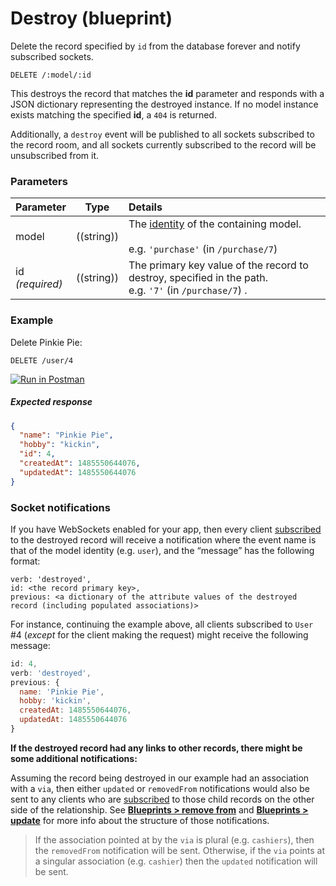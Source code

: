# Destroy (blueprint)

Delete the record specified by `id` from the database forever and notify subscribed sockets.

```usage
DELETE /:model/:id
```

This destroys the record that matches the **id** parameter and responds with a JSON dictionary representing the destroyed instance. If no model instance exists matching the specified **id**, a `404` is returned.

Additionally, a `destroy` event will be published to all sockets subscribed to the record room, and all sockets currently subscribed to the record will be unsubscribed from it.


### Parameters

 Parameter                          | Type                                    | Details
 ---------------------------------- | --------------------------------------- |:---------------------------------
 model          | ((string))   | The [identity](https://sailsjs.com/documentation/concepts/models-and-orm/model-settings#?identity) of the containing model.<br/><br/>e.g. `'purchase'` (in `/purchase/7`)
 id<br/>*(required)*                | ((string))                              | The primary key value of the record to destroy, specified in the path.  <br/>e.g. `'7'` (in `/purchase/7`) .



### Example

Delete Pinkie Pie:

`DELETE /user/4`

[![Run in Postman](https://s3.amazonaws.com/postman-static/run-button.png)](https://www.getpostman.com/run-collection/96217d0d747e536e49a4)

##### Expected response

```json
{
  "name": "Pinkie Pie",
  "hobby": "kickin",
  "id": 4,
  "createdAt": 1485550644076,
  "updatedAt": 1485550644076
}
```

### Socket notifications

If you have WebSockets enabled for your app, then every client [subscribed](https://sailsjs.com/documentation/reference/web-sockets/resourceful-pub-sub) to the destroyed record will receive a notification where the event name is that of the model identity (e.g. `user`), and the &ldquo;message&rdquo; has the following format:

```
verb: 'destroyed',
id: <the record primary key>,
previous: <a dictionary of the attribute values of the destroyed record (including populated associations)>
```

For instance, continuing the example above, all clients subscribed to `User` #4 (_except_ for the client making the request) might receive the following message:

```js
id: 4,
verb: 'destroyed',
previous: {
  name: 'Pinkie Pie',
  hobby: 'kickin',
  createdAt: 1485550644076,
  updatedAt: 1485550644076
}
```

**If the destroyed record had any links to other records, there might be some additional notifications:**

Assuming the record being destroyed in our example had an association with a `via`, then either `updated` or `removedFrom` notifications would also be sent to any clients who are [subscribed](https://sailsjs.com/documentation/reference/web-sockets/resourceful-pub-sub) to those child records on the other side of the relationship.  See [**Blueprints > remove from**](https://sailsjs.com/documentation/reference/blueprint-api/remove-from) and [**Blueprints > update**](https://sailsjs.com/documentation/reference/blueprint-api/update) for more info about the structure of those notifications.

> If the association pointed at by the `via` is plural (e.g. `cashiers`), then the `removedFrom` notification will be sent. Otherwise, if the `via` points at a singular association (e.g. `cashier`) then the `updated` notification will be sent.


<docmeta name="displayName" value="destroy">
<docmeta name="pageType" value="endpoint">


